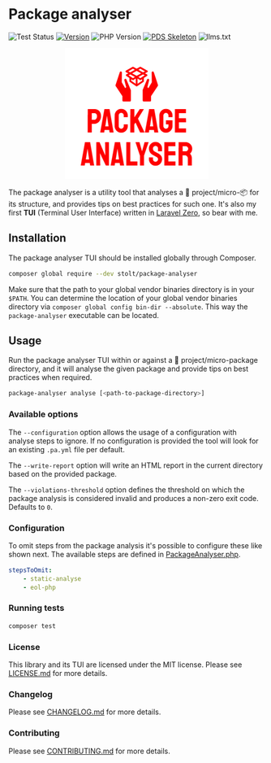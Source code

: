 # Package analyser

![Test Status](https://github.com/raphaelstolt/package-analyser/workflows/test/badge.svg)
[![Version](http://img.shields.io/packagist/v/stolt/package-analyser.svg?style=flat)](https://packagist.org/packages/stolt/package-analyser)
![PHP Version](https://img.shields.io/badge/php-8.2+-ff69b4.svg)
[![PDS Skeleton](https://img.shields.io/badge/pds-skeleton-blue.svg?style=flat)](https://github.com/php-pds/skeleton)
![llms.txt](https://img.shields.io/badge/llms.txt-available-blue.svg?style=flat)

<p align="center">
    <img src="pa-logo.png"
         alt="Package analyser logo">
</p>

The package analyser is a utility tool that analyses a 🐘 project/micro-📦
for its structure, and provides tips on best practices for such one. It's also my first __TUI__ (Terminal User Interface)
written in [Laravel Zero](https://laravel-zero.com/), so bear with me.

## Installation

The package analyser TUI should be installed globally through Composer.

``` bash
composer global require --dev stolt/package-analyser
```

Make sure that the path to your global vendor binaries directory is in your `$PATH`.
You can determine the location of your global vendor binaries directory via
`composer global config bin-dir --absolute`. This way the `package-analyser`
executable can be located.

## Usage

Run the package analyser TUI within or against a 🐘 project/micro-package directory, and it will analyse
the given package and provide tips on best practices when required.

``` bash
package-analyser analyse [<path-to-package-directory>]
```

### Available options

The `--configuration` option allows the usage of a configuration with analyse steps to ignore. If no configuration
is provided the tool will look for an existing `.pa.yml` file per default.

The `--write-report` option will write an HTML report in the current directory based on the provided package.

The `--violations-threshold` option defines the threshold on which the package analysis is considered invalid 
and produces a non-zero exit code. Defaults to `0`.

### Configuration

To omit steps from the package analysis it's possible to configure these like shown next. The available
steps are defined in [PackageAnalyser.php](app/Domain/PackageAnalyser.php).

```yaml
stepsToOmit:
    - static-analyse
    - eol-php
```

### Running tests

``` bash
composer test
```

### License

This library and its TUI are licensed under the MIT license. Please see [LICENSE.md](LICENSE.md) for more details.

### Changelog

Please see [CHANGELOG.md](CHANGELOG.md) for more details.

### Contributing

Please see [CONTRIBUTING.md](.github/CONTRIBUTING.md) for more details.
